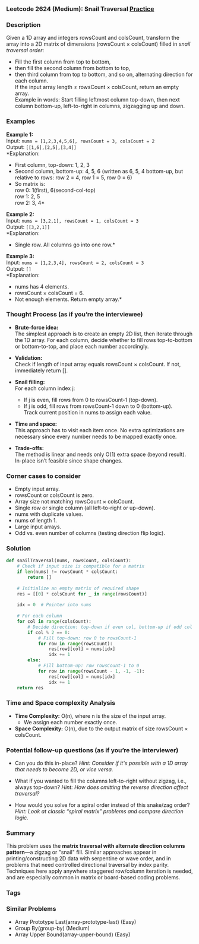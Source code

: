 ### Leetcode 2624 (Medium): Snail Traversal [Practice](https://leetcode.com/problems/snail-traversal)

### Description  
Given a 1D array and integers rowsCount and colsCount, transform the array into a 2D matrix of dimensions (rowsCount × colsCount) filled in *snail traversal order*:  
- Fill the first column from top to bottom,  
- then fill the second column from bottom to top,  
- then third column from top to bottom, and so on, alternating direction for each column.  
If the input array length ≠ rowsCount × colsCount, return an empty array.  
Example in words: Start filling leftmost column top-down, then next column bottom-up, left-to-right in columns, zigzagging up and down.

### Examples  

**Example 1:**  
Input: `nums = [1,2,3,4,5,6], rowsCount = 3, colsCount = 2`  
Output: `[[1,6],[2,5],[3,4]]`  
*Explanation:  
- First column, top-down: 1, 2, 3  
- Second column, bottom-up: 4, 5, 6 (written as 6, 5, 4 bottom-up, but relative to rows: row 2 = 4, row 1 = 5, row 0 = 6)  
- So matrix is:  
  row 0: 1(first), 6(second-col-top)  
  row 1: 2,      5  
  row 2: 3,      4*

**Example 2:**  
Input: `nums = [3,2,1], rowsCount = 1, colsCount = 3`  
Output: `[[3,2,1]]`  
*Explanation:  
- Single row. All columns go into one row.*

**Example 3:**  
Input: `nums = [1,2,3,4], rowsCount = 2, colsCount = 3`  
Output: `[]`  
*Explanation:  
- nums has 4 elements.  
- rowsCount × colsCount = 6.  
- Not enough elements. Return empty array.*

### Thought Process (as if you’re the interviewee)  

- **Brute-force idea:**  
  The simplest approach is to create an empty 2D list, then iterate through the 1D array. For each column, decide whether to fill rows top-to-bottom or bottom-to-top, and place each number accordingly.

- **Validation:**  
  Check if length of input array equals rowsCount × colsCount. If not, immediately return [].  
 
- **Snail filling:**  
  For each column index j:  
    - If j is even, fill rows from 0 to rowsCount-1 (top-down).  
    - If j is odd, fill rows from rowsCount-1 down to 0 (bottom-up).  
  Track current position in nums to assign each value.

- **Time and space:**  
  This approach has to visit each item once. No extra optimizations are necessary since every number needs to be mapped exactly once.

- **Trade-offs:**  
  The method is linear and needs only O(1) extra space (beyond result). In-place isn’t feasible since shape changes.

### Corner cases to consider  
- Empty input array.
- rowsCount or colsCount is zero.
- Array size not matching rowsCount × colsCount.
- Single row or single column (all left-to-right or up-down).
- nums with duplicate values.
- nums of length 1.
- Large input arrays.
- Odd vs. even number of columns (testing direction flip logic).

### Solution

```python
def snailTraversal(nums, rowsCount, colsCount):
    # Check if input size is compatible for a matrix
    if len(nums) != rowsCount * colsCount:
        return []
    
    # Initialize an empty matrix of required shape
    res = [[0] * colsCount for _ in range(rowsCount)]
    
    idx = 0  # Pointer into nums
    
    # For each column
    for col in range(colsCount):
        # Decide direction: top-down if even col, bottom-up if odd col
        if col % 2 == 0:
            # Fill top-down: row 0 to rowsCount-1
            for row in range(rowsCount):
                res[row][col] = nums[idx]
                idx += 1
        else:
            # Fill bottom-up: row rowsCount-1 to 0
            for row in range(rowsCount - 1, -1, -1):
                res[row][col] = nums[idx]
                idx += 1
    return res
```

### Time and Space complexity Analysis  

- **Time Complexity:** O(n), where n is the size of the input array.
  - We assign each number exactly once.
- **Space Complexity:** O(n), due to the output matrix of size rowsCount × colsCount.

### Potential follow-up questions (as if you’re the interviewer)  

- Can you do this in-place?
  *Hint: Consider if it's possible with a 1D array that needs to become 2D, or vice versa.*

- What if you wanted to fill the columns left-to-right without zigzag, i.e., always top-down?
  *Hint: How does omitting the reverse direction affect traversal?*

- How would you solve for a spiral order instead of this snake/zag order?
  *Hint: Look at classic “spiral matrix” problems and compare direction logic.*

### Summary
This problem uses the **matrix traversal with alternate direction columns pattern**—a zigzag or "snail" fill. Similar approaches appear in printing/constructing 2D data with serpentine or wave order, and in problems that need controlled directional traversal by index parity. Techniques here apply anywhere staggered row/column iteration is needed, and are especially common in matrix or board-based coding problems.

### Tags

### Similar Problems
- Array Prototype Last(array-prototype-last) (Easy)
- Group By(group-by) (Medium)
- Array Upper Bound(array-upper-bound) (Easy)